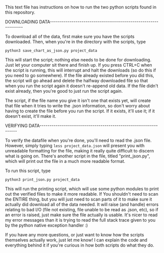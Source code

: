 This text file has instructions on how to run the two python scripts found in
this repository.

DOWNLOADING DATA----------------------------------------------------------------

To download all of the data, first make sure you have the scripts downloaded.
Then, when you're in the directory with the scripts, type

`python3 save_chart_as_json.py project_data`

This will start the script; nothing else needs to be done for
downloading. Just let your computer sit there and finish up. If you press CTRL+C
when the script is running, this will interrupt and halt the downloads (so do
this if you need to go somewhere). If the file already existed before you did
this, the script will go ahead and delete the halfway downloaded file so that
when you run the script again it doesn't re-append old data. If the file didn't
exist already, then you're good to just run the script again.

The script, if the file name you give it isn't one that exists yet, will create
that file when it tries to write the .json information, so don't worry about
having to create the file before you run the script. If it exists, it'll use it;
if it doesn't exist, it'll make it.

VERIFYING DATA------------------------------------------------------------------

To verify the datafile when you're done, you'll need to read the .json file.
However, simply typing `less project_data.json` will present you with unreadable
formatting for the file, making it really quite difficult to discern what is
going on. There's another script in the file, titled "print_json.py", which will
print out the file in a much more readable format.

To run this script, type

`python3 print_json.py project_data`

This will run the printing script, which will use some python
modules to print out the verified files to make it more readable. If You
shouldn't need to scan the ENTIRE thing, but you will just need to scan parts of
it to make sure it actually did download all of the data needed. It will raise
(and handle) errors relating to bad I/O (file not existing, file unable to be
read as .json, etc), so if an error is raised, just make sure the file actually
is usable. It's nicer to read my error messages than it is trying to read the
full stack trace given to you by the python native exception handler :)

If you have any more questions, or just want to know how the scripts themselves
actually work, just let me know! I can explain the code and everything behind it
if you're curious in how both scripts do what they do.
